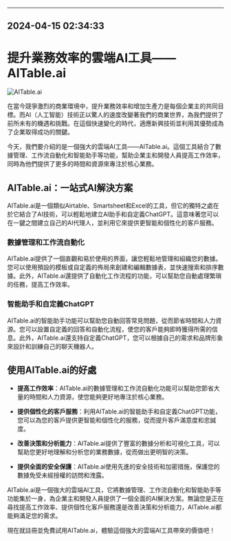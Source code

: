 

---------------------------------------------
2024-04-15 02:34:33
---------------------------------------------

# 提升業務效率的雲端AI工具——AITable.ai

![AITable.ai](https://images.unsplash.com/photo-1522071820904-2c928c8f0f2a)

在當今競爭激烈的商業環境中，提升業務效率和增加生產力是每個企業主的共同目標。而AI（人工智能）技術正以驚人的速度改變著我們的商業世界，為我們提供了前所未有的機遇和挑戰。在這個快速變化的時代，適應新興技術並利用其優勢成為了企業取得成功的關鍵。

今天，我們要介紹的是一個強大的雲端AI工具——AITable.ai。這個工具結合了數據管理、工作流自動化和智能助手等功能，幫助企業主和開發人員提高工作效率，同時為他們提供了更多的時間和資源來專注於核心業務。

## AITable.ai：一站式AI解決方案

AITable.ai是一個類似Airtable、Smartsheet和Excel的工具，但它的獨特之處在於它結合了AI技術，可以輕鬆地建立AI助手和自定義ChatGPT。這意味著您可以在一鍵之間建立自己的AI代理人，並利用它來提供更智能和個性化的客戶服務。

### 數據管理和工作流自動化

AITable.ai提供了一個直觀和易於使用的界面，讓您輕鬆地管理和組織您的數據。您可以使用預設的模板或自定義的佈局來創建和編輯數據表，並快速搜索和排序數據。此外，AITable.ai還提供了自動化工作流程的功能，可以幫助您自動處理繁瑣的任務，提高工作效率。

### 智能助手和自定義ChatGPT

AITable.ai的智能助手功能可以幫助您自動回答常見問題，從而節省時間和人力資源。您可以設置自定義的回答和自動化流程，使您的客戶能夠即時獲得所需的信息。此外，AITable.ai還支持自定義ChatGPT，您可以根據自己的需求和品牌形象來設計和訓練自己的聊天機器人。

## 使用AITable.ai的好處

- **提高工作效率**：AITable.ai的數據管理和工作流自動化功能可以幫助您節省大量的時間和人力資源，使您能夠更好地專注於核心業務。

- **提供個性化的客戶服務**：利用AITable.ai的智能助手和自定義ChatGPT功能，您可以為您的客戶提供更智能和個性化的服務，從而提升客戶滿意度和忠誠度。

- **改善決策和分析能力**：AITable.ai提供了豐富的數據分析和可視化工具，可以幫助您更好地理解和分析您的業務數據，從而做出更明智的決策。

- **提供全面的安全保護**：AITable.ai使用先進的安全技術和加密措施，保護您的數據免受未經授權的訪問和洩露。

AITable.ai是一個強大的雲端AI工具，它將數據管理、工作流自動化和智能助手等功能集於一身，為企業主和開發人員提供了一個全面的AI解決方案。無論您是正在尋找提高工作效率、提供個性化客戶服務還是改善決策和分析能力，AITable.ai都能夠滿足您的需求。

現在就註冊並免費試用AITable.ai，體驗這個強大的雲端AI工具帶來的價值吧！